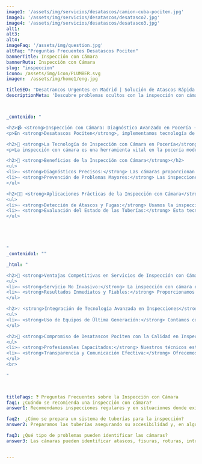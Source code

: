 ```yaml
---
image1: '/assets/img/servicios/desatascos/camion-cuba-pociten.jpg'
image3: '/assets/img/servicios/desatascos/desatasco2.jpg'
image4: '/assets/img/servicios/desatascos/desatasco3.jpg'
alt1: 
alt3:
alt4:
imageFaq: '/assets/img/question.jpg'
altFaq: "Preguntas Frecuentes Desatascos Pociten"
bannerTitle: Inspección con Cámara
bannerRuta: Inspección con Cámara
slug: "inspeccion"
icono: /assets/img/icon/PLUMBER.svg
imagen:  /assets/img/home1/eng.jpg

titleSEO: "Desatrancos Urgentes en Madrid | Solución de Atascos Rápida y Profesional | Desatascos Pociten 💪👷‍♂️🚰"
descriptionMeta: 'Descubre problemas ocultos con la inspección con cámara de Pociten 🔍. Tecnología de punta para diagnósticos precisos. Contacta al 647 37 67 82 📱.'



_contenido: "

<h2>📹 <strong>Inspección con Cámara: Diagnóstico Avanzado en Pocería - Pociten</strong></h2>
<p>En <strong>Desatascos Pociten</strong>, implementamos tecnología de inspección con cámara para ofrecer diagnósticos precisos y detallados en sistemas de alcantarillado y tuberías, mejorando significativamente la eficacia de nuestros servicios de pocería.</p>

<h2>🔎 <strong>La Tecnología de Inspección con Cámara en Pocería</strong></h2>
<p>La inspección con cámara es una herramienta vital en la pocería moderna, permitiendo visualizar el interior de tuberías y alcantarillas para identificar problemas como obstrucciones, roturas y deterioros.</p>

<h2>🚀 <strong>Beneficios de la Inspección con Cámara</strong></h2>
<ul>
<li>⇨ <strong>Diagnósticos Precisos:</strong> Las cámaras proporcionan imágenes claras del interior de las tuberías, permitiendo identificar exactamente la causa y la ubicación de los problemas.</li><br>
<li>⇨ <strong>Prevención de Problemas Mayores:</strong> Las inspecciones regulares ayudan a detectar y solucionar problemas antes de que se conviertan en emergencias.</li><br>
</ul>

<h2>👨‍🔧 <strong>Aplicaciones Prácticas de la Inspección con Cámara</strong></h2>
<ul>
<li>⇨ <strong>Detección de Atascos y Fugas:</strong> Usamos la inspección con cámara para localizar atascos, fugas y otros problemas comunes en sistemas de alcantarillado.</li><br>
<li>⇨ <strong>Evaluación del Estado de las Tuberías:</strong> Esta tecnología nos permite evaluar la condición general de las tuberías y planificar mantenimientos o reparaciones adecuadas.</li><br>
</ul>





"
_contenido1: ""

_html: "

<h2>🌟 <strong>Ventajas Competitivas en Servicios de Inspección con Cámara</strong></h2>
<ul>
<li>⇨ <strong>Servicio No Invasivo:</strong> La inspección con cámara elimina la necesidad de excavaciones o intervenciones invasivas para diagnosticar problemas.</li><br>
<li>⇨ <strong>Resultados Inmediatos y Fiables:</strong> Proporcionamos resultados rápidos y precisos, permitiendo un inicio inmediato de las acciones correctivas necesarias.</li><br>
</ul>

<h2>💡 <strong>Integración de Tecnología Avanzada en Inspecciones</strong></h2>
<ul>
<li>⇨ <strong>Uso de Equipos de Última Generación:</strong> Contamos con cámaras de inspección de alta resolución y equipos especializados para inspecciones exhaustivas.</li><br>
</ul>

<h2>💬 <strong>Compromiso de Desatascos Pociten con la Calidad en Inspecciones</strong></h2>
<ul>
<li>⇨ <strong>Profesionales Capacitados:</strong> Nuestros técnicos están altamente capacitados en la utilización de equipos de inspección con cámara.</li><br>
<li>⇨ <strong>Transparencia y Comunicación Efectiva:</strong> Ofrecemos informes detallados y asesoramiento basado en los resultados de las inspecciones.</li><br>
</ul>
<br>
	    
"



titleFaqs: ❓ Preguntas Frecuentes sobre la Inspección con Cámara
faq1: ¿Cuándo se recomienda una inspección con cámara?
answer1: Recomendamos inspecciones regulares y en situaciones donde existen síntomas de problemas en las tuberías

faq2:  ¿Cómo se prepara un sistema de tuberías para la inspección?
answer2: Preparamos las tuberías asegurando su accesibilidad y, en algunos casos, realizando una limpieza previa

faq3: ¿Qué tipo de problemas pueden identificar las cámaras?
answer3: Las cámaras pueden identificar atascos, fisuras, roturas, intrusiones de raíces y otros problemas comunes en tuberías.


---
```


